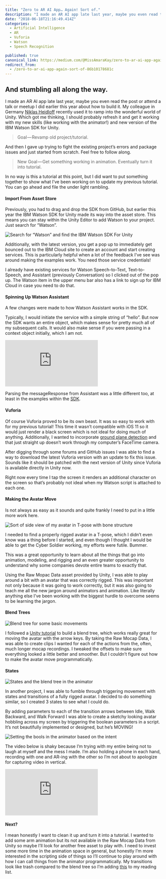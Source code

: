 ```yaml
---
title: "Zero to AR AI App… Again! Sort of."
description: "I made an AR AI app late last year, maybe you even read the post or attend a talk or meetup I did earlier this year about how to build it. My colleague in Germany Niklas Heidloff recently used it to…"
date: "2018-06-18T21:16:49.414Z"
categories: 
  - Artificial Intelligence
  - AR
  - Vuforia
  - Watson
  - Speech Recognition

published: true
canonical_link: https://medium.com/@MissAmaraKay/zero-to-ar-ai-app-again-sort-of-86b10178681c
redirect_from:
  - /zero-to-ar-ai-app-again-sort-of-86b10178681c
---
```


## And stumbling all along the way.

I made an AR AI app late last year, maybe you even read the post or attend a talk or meetup I did earlier this year about how to build it. My colleague in Germany [Niklas Heidloff](https://medium.com/@nheidloff) recently used it to ramp into the wonderful world of Unity. Which got me thinking, I should probably refresh it and get it working with my new skills (like working with the animator!) and new version of the IBM Watson SDK for Unity.

> Goal — Revamp old project/tutorial.

And then I gave up trying to fight the existing project’s errors and package issues and just started from scratch. Feel free to follow along.

> New Goal — Get something working in animation. Eventually turn it into tutorial.

In no way is this a tutorial at this point, but I did want to put something together to show what I’ve been working on to update my previous tutorial. You can go ahead and file the under light rambling.

#### Import From Asset Store

Previously, you had to drag and drop the SDK from GitHub, but earlier this year the IBM Watson SDK for Unity made its way into the asset store. This means you can stay within the Unity Editor to add Watson to your project. Just search for “Watson”.

![Search for “Watson” and find the IBM Watson SDK For Unity](./asset-1.png)

Additionally, with the latest version, you get a pop up to immediately get bounced out to the IBM Cloud site to create an account and start creating services. This is particularly helpful when a lot of the feedback I’ve see was around making the examples work. You need those service credentials!

I already have existing services for Watson Speech-to-Text, Text-to-Speech, and Assistant (previously Conversation) so I clicked out of the pop up. The Watson item in the upper menu bar also has a link to sign up for IBM Cloud in case you need to do that.

#### Spinning Up Watson Assistant

A few changes were made to how Watson Assistant works in the SDK.

Typically, I would initiate the service with a simple string of “hello”. But now the SDK wants an entire object, which makes sense for pretty much all of my subsequent calls. It would also make sense if you were passing in a context object initially, which I am not.

<Embed src="https://gist.github.com/akeller/a7f5b41720bab384e7951dadee417e3e.js" aspectRatio={0.357} caption="" />

Parsing the messageResponse from Assistant was a little different too, at least in the examples within the [SDK](https://github.com/watson-developer-cloud/unity-sdk/blob/develop/Examples/ServiceExamples/Scripts/ExampleAssistant.cs).

#### Vuforia

Of course Vuforia proved to be its own beast. It was so easy to work with for my previous tutorial! This time it wasn’t compatible with iOS 11 so it would just render a black screen which is not ideal for doing much of anything. Additionally, I wanted to incorporate [ground plane detection](https://library.vuforia.com/articles/Solution/ground-plane-guide.html) and that just straight up doesn’t work through my computer’s FaceTime camera.

After digging through some forums and GitHub issues I was able to find a way to download the latest Vuforia version with an update to fix this issue. Sounds like it should be patched with the next version of Unity since Vuforia is available directly in Unity now.

Right now every time I tap the screen it renders an additional character on the screen so that’s probably not ideal when my Watson script is attached to each one.

#### Making the Avatar Move

Is not always as easy as it sounds and quite frankly I need to put in a little more work here.

![Sort of side view of my avatar in T-pose with bone structure](./asset-2.png)

I needed to find a properly rigged avatar in a T-pose, which I didn’t even know was a thing before I started, and even though I thought I would be able to get the Cyber Soldier working, my efforts were futile. Bummer.

This was a great opportunity to learn about all the things that go into animation, modeling, and rigging and an even greater opportunity to understand why some companies devote entire teams to exactly that.

Using the Raw Mopac Data asset provided by Unity, I was able to play around a bit with an avatar that was correctly rigged. This was important not only because it was going to work correctly, but it was also going to teach me all the new jargon around animators and animation. Like literally anything else I’ve been working with the biggest hurdle to overcome seems to be learning the jargon.

#### Blend Trees

![Blend tree for some basic movements](./asset-3.png)

I followed a [Unity tutorial](https://unity3d.com/learn/tutorials/modules/intermediate/live-training-archive/character-animation-setup?playlist=17099) to build a blend tree, which works really great for moving the avatar with the arrow keys. By taking the Raw Mocap Data, I was able to create clips I wanted for each of the actions from the, often, much longer mocap recordings. I tweaked the offsets to make sure everything looked a little better and smoother. But I couldn’t figure out how to make the avatar move programmatically.

#### States

![States and the blend tree in the animator](./asset-4.png)

In another project, I was able to fumble through triggering movement with states and transitions of a fully rigged avatar. I decided to do something similar, so I created 3 states to see what I could do.

By adding parameters to each of the transition arrows between Idle, Walk Backward, and Walk Forward I was able to create a sketchy looking avatar hobbling across my screen by triggering the boolean parameters in a script. It’s not beautifully implemented or designed, but he’s MOVING!

![Setting the bools in the animator based on the intent](./asset-5.png)

The video below is shaky because I’m trying with my entire being not to laugh at myself and the mess I made. I’m also holding a phone in each hand, recording with one and AR-ing with the other so I’m not about to apologize for capturing video in vertical.

<Embed src="https://www.youtube.com/embed/AJJOz00QCGg?feature=oembed" aspectRatio={undefined} caption="A short demo using Watson Speech-to-Text, Text-to-Speech, and Assistant with Vuforia Ground Plane detection." />

#### Next?

I mean honestly I want to clean it up and turn it into a tutorial. I wanted to add some arm animation but its not available in the Raw Mocap Data from Unity so maybe I’ll look for another free asset to play with. I need to invest some more time in the animation space in general, but honestly I’m more interested in the scripting side of things so I’ll continue to play around with how I can call things from the animator programmatically. My transitions look like trash compared to the blend tree so I’m adding [this](https://docs.unity3d.com/Manual/class-Transition.html) to my reading list.
